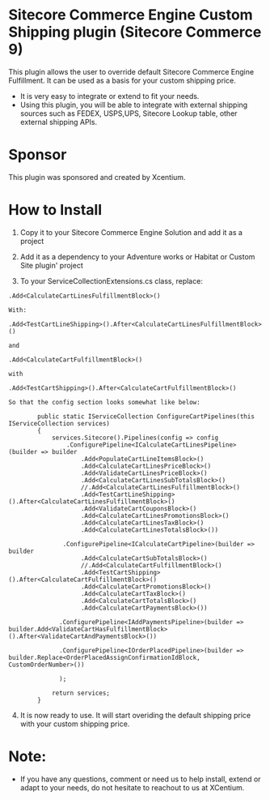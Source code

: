 ﻿
Sitecore Commerce Engine Custom Shipping plugin (Sitecore Commerce 9)
======================================

This plugin allows the user to override default Sitecore Commerce Engine Fulfillment. It can be used as a basis for your custom shipping price. 
- It is very easy to integrate or extend to fit your needs.
- Using this plugin, you will be able to integrate with external shipping sources such as FEDEX, USPS,UPS, Sitecore Lookup table, other external shipping APIs.



Sponsor
=======
This plugin was sponsored and created by Xcentium.

How to Install
==============

1. Copy it to your Sitecore Commerce Engine Solution and add it as a project 


2. Add it as a dependency to your Adventure works or Habitat or Custom Site plugin' project

3. To your ServiceCollectionExtensions.cs class, replace:
```
.Add<CalculateCartLinesFulfillmentBlock>()

With:

.Add<TestCartLineShipping>().After<CalculateCartLinesFulfillmentBlock>()

and

.Add<CalculateCartFulfillmentBlock>()

with

.Add<TestCartShipping>().After<CalculateCartFulfillmentBlock>()
```
	So that the config section looks somewhat like below:

```
        public static IServiceCollection ConfigureCartPipelines(this IServiceCollection services)
        {
            services.Sitecore().Pipelines(config => config
                .ConfigurePipeline<ICalculateCartLinesPipeline>(builder => builder
                    .Add<PopulateCartLineItemsBlock>()
                    .Add<CalculateCartLinesPriceBlock>()
                    .Add<ValidateCartLinesPriceBlock>()
                    .Add<CalculateCartLinesSubTotalsBlock>()
                    //.Add<CalculateCartLinesFulfillmentBlock>()
                    .Add<TestCartLineShipping>().After<CalculateCartLinesFulfillmentBlock>()
                    .Add<ValidateCartCouponsBlock>()
                    .Add<CalculateCartLinesPromotionsBlock>()
                    .Add<CalculateCartLinesTaxBlock>()
                    .Add<CalculateCartLinesTotalsBlock>())

               .ConfigurePipeline<ICalculateCartPipeline>(builder => builder
                    .Add<CalculateCartSubTotalsBlock>()
                    //.Add<CalculateCartFulfillmentBlock>()
                    .Add<TestCartShipping>().After<CalculateCartFulfillmentBlock>()
                    .Add<CalculateCartPromotionsBlock>()
                    .Add<CalculateCartTaxBlock>()
                    .Add<CalculateCartTotalsBlock>()
                    .Add<CalculateCartPaymentsBlock>())
                    
              .ConfigurePipeline<IAddPaymentsPipeline>(builder => builder.Add<ValidateCartHasFulfillmentBlock>().After<ValidateCartAndPaymentsBlock>())
                            
              .ConfigurePipeline<IOrderPlacedPipeline>(builder => builder.Replace<OrderPlacedAssignConfirmationIdBlock, CustomOrderNumber>())

              );

            return services;
        }

```

4. It is now ready to use. It will start overiding the default shipping price with your custom shipping price. 

Note:
=====

- If you have any questions, comment or need us to help install, extend or adapt to your needs, do not hesitate to reachout to us at XCentium.




